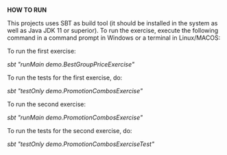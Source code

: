 **HOW TO RUN**

This projects uses SBT as build tool (it should be installed in the system as well as Java JDK 11 or superior). To run the exercise, execute the following command in a command prompt in Windows or a terminal in Linux/MACOS:

To run the first exercise: 

*sbt "runMain demo.BestGroupPriceExercise"*

To run the tests for the first exercise, do: 

*sbt "testOnly demo.PromotionCombosExercise"*


To run the second exercise:

*sbt "runMain demo.PromotionCombosExercise"*

To run the tests for the second exercise, do:

*sbt "testOnly demo.PromotionCombosExerciseTest"*
